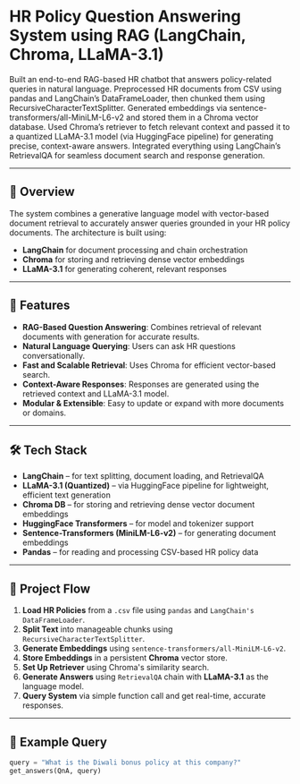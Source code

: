 # HR Policy Question Answering System using RAG (LangChain, Chroma, LLaMA-3.1)

Built an end-to-end RAG-based HR chatbot that answers policy-related queries in natural language. Preprocessed HR documents from CSV using pandas and LangChain’s DataFrameLoader, then chunked them using RecursiveCharacterTextSplitter. Generated embeddings via sentence-transformers/all-MiniLM-L6-v2 and stored them in a Chroma vector database. Used Chroma’s retriever to fetch relevant context and passed it to a quantized LLaMA-3.1 model (via HuggingFace pipeline) for generating precise, context-aware answers. Integrated everything using LangChain’s RetrievalQA for seamless document search and response generation.

---

## 🧠 Overview

The system combines a generative language model with vector-based document retrieval to accurately answer queries grounded in your HR policy documents. The architecture is built using:

- **LangChain** for document processing and chain orchestration
- **Chroma** for storing and retrieving dense vector embeddings
- **LLaMA-3.1** for generating coherent, relevant responses

---

## 🚀 Features

- **RAG-Based Question Answering**: Combines retrieval of relevant documents with generation for accurate results.
- **Natural Language Querying**: Users can ask HR questions conversationally.
- **Fast and Scalable Retrieval**: Uses Chroma for efficient vector-based search.
- **Context-Aware Responses**: Responses are generated using the retrieved context and LLaMA-3.1 model.
- **Modular & Extensible**: Easy to update or expand with more documents or domains.

---

## 🛠️ Tech Stack

- **LangChain** – for text splitting, document loading, and RetrievalQA
- **LLaMA-3.1 (Quantized)** – via HuggingFace pipeline for lightweight, efficient text generation
- **Chroma DB** – for storing and retrieving dense vector document embeddings
- **HuggingFace Transformers** – for model and tokenizer support
- **Sentence-Transformers (MiniLM-L6-v2)** – for generating document embeddings
- **Pandas** – for reading and processing CSV-based HR policy data

---

## 📂 Project Flow

1. **Load HR Policies** from a `.csv` file using `pandas` and `LangChain's DataFrameLoader`.
2. **Split Text** into manageable chunks using `RecursiveCharacterTextSplitter`.
3. **Generate Embeddings** using `sentence-transformers/all-MiniLM-L6-v2`.
4. **Store Embeddings** in a persistent **Chroma** vector store.
5. **Set Up Retriever** using Chroma's similarity search.
6. **Generate Answers** using `RetrievalQA` chain with **LLaMA-3.1** as the language model.
7. **Query System** via simple function call and get real-time, accurate responses.

---

## 🧪 Example Query

```python
query = "What is the Diwali bonus policy at this company?"
get_answers(QnA, query)

